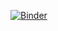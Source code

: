 [![Binder](https://mybinder.org/badge_logo.svg)](https://mybinder.org/v2/gh/drmikecooke/my-first-binder/HEAD)
